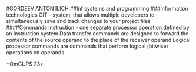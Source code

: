 #GORDEEV ANTON ILICH
##Inf systems and programming
###Information technologies
GIT - system, that allows multiple developers to simultaneously save and track changes to your project files
####Commands
Instruction - one separate processor operation defined by an instruction system
Data transfer commands are designed to forward the contents of the source operand to the place of the receiver operand
Logical processor commands are commands that perform logical (bitwise) operations on operands

+OmGUPS 23z
